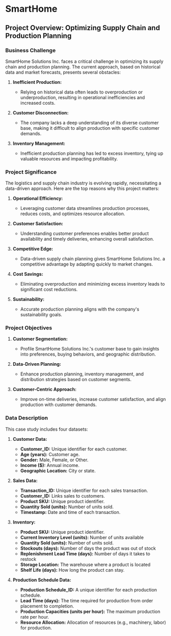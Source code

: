 # SmartHome

## **Project Overview: Optimizing Supply Chain and Production Planning**

### **Business Challenge**

SmartHome Solutions Inc. faces a critical challenge in optimizing its supply chain and production planning. The current approach, based on historical data and market forecasts, presents several obstacles:

1. **Inefficient Production:**
   - Relying on historical data often leads to overproduction or underproduction, resulting in operational inefficiencies and increased costs.
   
2. **Customer Disconnection:**
   - The company lacks a deep understanding of its diverse customer base, making it difficult to align production with specific customer demands.
   
3. **Inventory Management:**
   - Inefficient production planning has led to excess inventory, tying up valuable resources and impacting profitability.

### **Project Significance**

The logistics and supply chain industry is evolving rapidly, necessitating a data-driven approach. Here are the top reasons why this project matters:

1. **Operational Efficiency:**
   - Leveraging customer data streamlines production processes, reduces costs, and optimizes resource allocation.
   
2. **Customer Satisfaction:**
   - Understanding customer preferences enables better product availability and timely deliveries, enhancing overall satisfaction.
   
3. **Competitive Edge:**
   - Data-driven supply chain planning gives SmartHome Solutions Inc. a competitive advantage by adapting quickly to market changes.
   
4. **Cost Savings:**
   - Eliminating overproduction and minimizing excess inventory leads to significant cost reductions.
   
5. **Sustainability:**
   - Accurate production planning aligns with the company's sustainability goals.

### **Project Objectives**

1. **Customer Segmentation:**
   - Profile SmartHome Solutions Inc.'s customer base to gain insights into preferences, buying behaviors, and geographic distribution.
   
2. **Data-Driven Planning:**
   - Enhance production planning, inventory management, and distribution strategies based on customer segments.
   
3. **Customer-Centric Approach:**
   - Improve on-time deliveries, increase customer satisfaction, and align production with customer demands.

### **Data Description**

This case study includes four datasets:

1. **Customer Data:**
   - **Customer_ID:** Unique identifier for each customer.
   - **Age (years):** Customer age.
   - **Gender:** Male, Female, or Other.
   - **Income ($):** Annual income.
   - **Geographic Location:** City or state.

2. **Sales Data:**
   - **Transaction_ID:** Unique identifier for each sales transaction.
   - **Customer_ID:** Links sales to customers.
   - **Product SKU:** Unique product identifier.
   - **Quantity Sold (units):** Number of units sold.
   - **Timestamp:** Date and time of each transaction.
3. **Inventory:**
   - **Product SKU:** Unique product identifier.
   - **Current Inventory Level (units):** Number of units available
   - **Quantity Sold (units):** Number of units sold.
   - **Stockouts (days):** Number of days the product was out of stock
   - **Replenishment Lead Time (days):** Number of days it takes to restock
   - **Storage Location:** The warehouse where a product is located
   - **Shelf Life (days):** How long the product can stay.
4. **Production Schedule Data:**
   - **Production Schedule_ID:** A unique identifier for each production schedule.
   - **Lead Time (days):** The time required for production from order placement to completion.
   - **Production Capacities (units per hour):** The maximum production rate per hour.
   - **Resource Allocation:** Allocation of resources (e.g., machinery, labor) for production.
